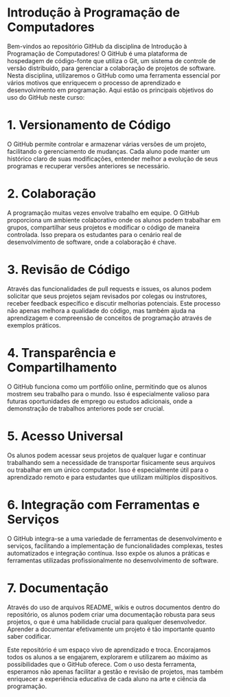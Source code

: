 # Introdução à Programação de Computadores

Bem-vindos ao repositório GitHub da disciplina de Introdução à Programação de Computadores! O GitHub é uma plataforma de hospedagem de código-fonte que utiliza o Git, um sistema de controle de versão distribuído, para gerenciar a colaboração de projetos de software. Nesta disciplina, utilizaremos o GitHub como uma ferramenta essencial por vários motivos que enriquecem o processo de aprendizado e desenvolvimento em programação. Aqui estão os principais objetivos do uso do GitHub neste curso:

# 1. Versionamento de Código
O GitHub permite controlar e armazenar várias versões de um projeto, facilitando o gerenciamento de mudanças. Cada aluno pode manter um histórico claro de suas modificações, entender melhor a evolução de seus programas e recuperar versões anteriores se necessário.

# 2. Colaboração
A programação muitas vezes envolve trabalho em equipe. O GitHub proporciona um ambiente colaborativo onde os alunos podem trabalhar em grupos, compartilhar seus projetos e modificar o código de maneira controlada. Isso prepara os estudantes para o cenário real de desenvolvimento de software, onde a colaboração é chave.

# 3. Revisão de Código
Através das funcionalidades de pull requests e issues, os alunos podem solicitar que seus projetos sejam revisados por colegas ou instrutores, receber feedback específico e discutir melhorias potenciais. Este processo não apenas melhora a qualidade do código, mas também ajuda na aprendizagem e compreensão de conceitos de programação através de exemplos práticos.

# 4. Transparência e Compartilhamento
O GitHub funciona como um portfólio online, permitindo que os alunos mostrem seu trabalho para o mundo. Isso é especialmente valioso para futuras oportunidades de emprego ou estudos adicionais, onde a demonstração de trabalhos anteriores pode ser crucial.

# 5. Acesso Universal
Os alunos podem acessar seus projetos de qualquer lugar e continuar trabalhando sem a necessidade de transportar fisicamente seus arquivos ou trabalhar em um único computador. Isso é especialmente útil para o aprendizado remoto e para estudantes que utilizam múltiplos dispositivos.

# 6. Integração com Ferramentas e Serviços
O GitHub integra-se a uma variedade de ferramentas de desenvolvimento e serviços, facilitando a implementação de funcionalidades complexas, testes automatizados e integração contínua. Isso expõe os alunos a práticas e ferramentas utilizadas profissionalmente no desenvolvimento de software.

# 7. Documentação
Através do uso de arquivos README, wikis e outros documentos dentro do repositório, os alunos podem criar uma documentação robusta para seus projetos, o que é uma habilidade crucial para qualquer desenvolvedor. Aprender a documentar efetivamente um projeto é tão importante quanto saber codificar.

Este repositório é um espaço vivo de aprendizado e troca. Encorajamos todos os alunos a se engajarem, explorarem e utilizarem ao máximo as possibilidades que o GitHub oferece. Com o uso desta ferramenta, esperamos não apenas facilitar a gestão e revisão de projetos, mas também enriquecer a experiência educativa de cada aluno na arte e ciência da programação.
